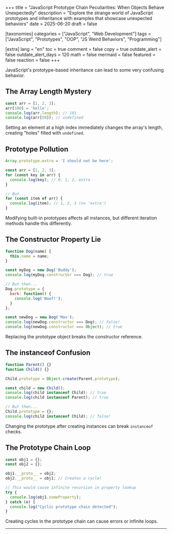 +++
title = "JavaScript Prototype Chain Peculiarities: When Objects Behave Unexpectedly"
description = "Explore the strange world of JavaScript prototypes and inheritance with examples that showcase unexpected behaviors"
date = 2025-06-20
draft = false

[taxonomies]
categories = ["JavaScript", "Web Development"]
tags = ["JavaScript", "Prototypes", "OOP", "JS Weird Behaviors", "Programming"]

[extra]
lang = "en"
toc = true
comment = false
copy = true
outdate_alert = false
outdate_alert_days = 120
math = false
mermaid = false
featured = false
reaction = false
+++

JavaScript's prototype-based inheritance can lead to some very confusing behavior.

## The Array Length Mystery

```javascript
const arr = [1, 2, 3];
arr[100] = 'hello';
console.log(arr.length); // 101
console.log(arr[50]); // undefined
```

Setting an element at a high index immediately changes the array's length, creating "holes" filled with `undefined`.

## Prototype Pollution

```javascript
Array.prototype.extra = 'I should not be here';

const arr = [1, 2, 3];
for (const key in arr) {
  console.log(key); // 0, 1, 2, extra
}

// But...
for (const item of arr) {
  console.log(item); // 1, 2, 3 (no 'extra')
}
```

Modifying built-in prototypes affects all instances, but different iteration methods handle this differently.

## The Constructor Property Lie

```javascript
function Dog(name) {
  this.name = name;
}

const myDog = new Dog('Buddy');
console.log(myDog.constructor === Dog); // true

// But then...
Dog.prototype = {
  bark: function() {
    console.log('Woof!');
  }
};

const newDog = new Dog('Max');
console.log(newDog.constructor === Dog); // false!
console.log(newDog.constructor === Object); // true
```

Replacing the prototype object breaks the constructor reference.

## The instanceof Confusion

```javascript
function Parent() {}
function Child() {}

Child.prototype = Object.create(Parent.prototype);

const child = new Child();
console.log(child instanceof Child); // true
console.log(child instanceof Parent); // true

// But then...
Child.prototype = {};
console.log(child instanceof Child); // false!
```

Changing the prototype after creating instances can break `instanceof` checks.

## The Prototype Chain Loop

```javascript
const obj1 = {};
const obj2 = {};

obj1.__proto__ = obj2;
obj2.__proto__ = obj1; // Creates a cycle!

// This would cause infinite recursion in property lookup
try {
  console.log(obj1.someProperty);
} catch (e) {
  console.log("Cyclic prototype chain detected");
}
```

Creating cycles in the prototype chain can cause errors or infinite loops.

---